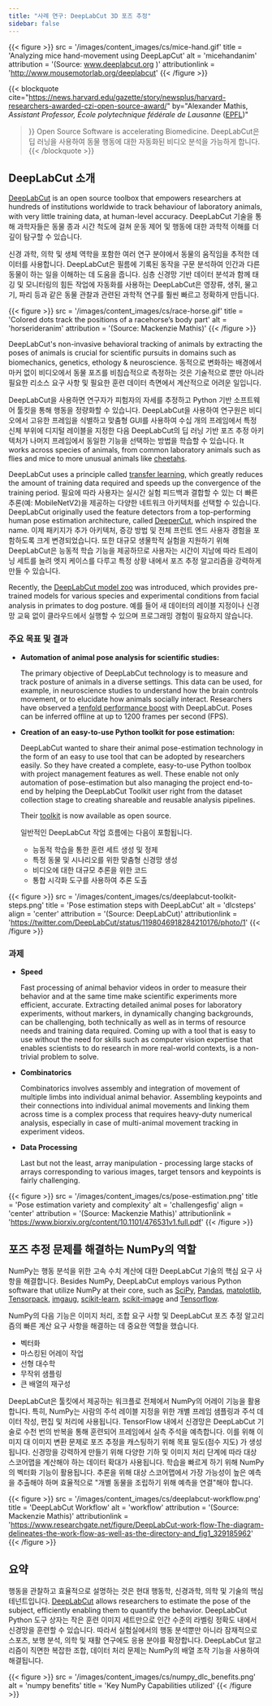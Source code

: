 ```yaml
---
title: "사례 연구: DeepLabCut 3D 포즈 추정"
sidebar: false
---
```


{{< figure >}}
src = '/images/content_images/cs/mice-hand.gif'
title = 'Analyzing mice hand-movement using DeepLapCut'
alt = 'micehandanim'
attribution = '(Source: www.deeplabcut.org )'
attributionlink = 'http://www.mousemotorlab.org/deeplabcut'
{{< /figure >}}

{{< blockquote
cite="https://news.harvard.edu/gazette/story/newsplus/harvard-researchers-awarded-czi-open-source-award/"
by="Alexander Mathis, _Assistant Professor, École polytechnique fédérale de Lausanne_ ([EPFL](https://www.epfl.ch/en/))"

> }}
> Open Source Software is accelerating Biomedicine. DeepLabCut은 딥 러닝을 사용하여 동물 행동에 대한 자동화된 비디오 분석을 가능하게 합니다.
> {{< /blockquote >}}

## DeepLabCut 소개

[DeepLabCut](https://github.com/DeepLabCut/DeepLabCut) is an open source toolbox that empowers researchers at hundreds of institutions worldwide to track behaviour of laboratory animals, with very little training data, at human-level accuracy. DeepLabCut 기술을 통해 과학자들은 동물 종과 시간 척도에 걸쳐 운동 제어 및 행동에 대한 과학적 이해를 더 깊이 탐구할 수 있습니다.

신경 과학, 의학 및 생체 역학을 포함한 여러 연구 분야에서 동물의 움직임을 추적한 데이터를 사용합니다. DeepLabCut은 필름에 기록된 동작을 구문 분석하여 인간과 다른 동물이 하는 일을 이해하는 데 도움을 줍니다. 심층 신경망 기반 데이터 분석과 함께 태깅 및 모니터링의 힘든 작업에 자동화를 사용하는 DeepLabCut은 영장류, 생쥐, 물고기, 파리 등과 같은 동물 관찰과 관련된 과학적 연구를 훨씬 빠르고 정확하게 만듭니다.

{{< figure >}}
src = '/images/content_images/cs/race-horse.gif'
title = 'Colored dots track the positions of a racehorse’s body part'
alt = 'horserideranim'
attribution = '(Source: Mackenzie Mathis)'
{{< /figure >}}

DeepLabCut's non-invasive behavioral tracking of animals by extracting the poses of animals is crucial for scientific pursuits in domains such as biomechanics, genetics, ethology & neuroscience. 동적으로 변화하는 배경에서 마커 없이 비디오에서 동물 포즈를 비침습적으로 측정하는 것은 기술적으로 뿐만 아니라 필요한 리소스 요구 사항 및 필요한 훈련 데이터 측면에서 계산적으로 어려운 일입니다.

DeepLabCut을 사용하면 연구자가 피험자의 자세를 추정하고 Python 기반 소프트웨어 툴킷을 통해 행동을 정량화할 수 있습니다.  DeepLabCut을 사용하여 연구원은 비디오에서 고유한 프레임을 식별하고 맞춤형 GUI를 사용하여 수십 개의 프레임에서 특정 신체 부위에 디지털 레이블을 지정한 다음 DeepLabCut의 딥 러닝 기반 포즈 추정 아키텍처가 나머지 프레임에서 동일한 기능을 선택하는 방법을 학습할 수 있습니다. It works across species of animals, from common laboratory animals such as flies and mice to more unusual animals like [cheetahs][cheetah-movement].

[cheetah-movement]: https://www.technologynetworks.com/neuroscience/articles/interview-a-deeper-cut-into-behavior-with-mackenzie-mathis-327618

DeepLabCut uses a principle called [transfer learning](https://arxiv.org/pdf/1909.11229), which greatly reduces the amount of training data required and speeds up the convergence of the training period.  필요에 따라 사용자는 실시간 실험 피드백과 결합할 수 있는 더 빠른 추론(예: MobileNetV2)을 제공하는 다양한 네트워크 아키텍처를 선택할 수 있습니다. DeepLabCut originally used the feature detectors from a top-performing human pose estimation architecture, called [DeeperCut](https://arxiv.org/abs/1605.03170), which inspired the name. 이제 패키지가 추가 아키텍처, 증강 방법 및 전체 프런트 엔드 사용자 경험을 포함하도록 크게 변경되었습니다. 또한 대규모 생물학적 실험을 지원하기 위해 DeepLabCut은 능동적 학습 기능을 제공하므로 사용자는 시간이 지남에 따라 트레이닝 세트를 늘려 엣지 케이스를 다루고 특정 상황 내에서 포즈 추정 알고리즘을 강력하게 만들 수 있습니다.

Recently, the [DeepLabCut model zoo](http://www.mousemotorlab.org/dlc-modelzoo) was introduced, which provides pre-trained models for various species and experimental conditions from facial analysis in primates to dog posture. 예를 들어 새 데이터의 레이블 지정이나 신경망 교육 없이 클라우드에서 실행할 수 있으며 프로그래밍 경험이 필요하지 않습니다.

### 주요 목표 및 결과

- **Automation of animal pose analysis for scientific studies:**

  The primary objective of DeepLabCut technology is to measure and track posture
  of animals in a diverse settings. This data can be used, for example, in
  neuroscience studies to understand how the brain controls movement, or to
  elucidate how animals socially interact. Researchers have observed a
  [tenfold performance boost](https://www.biorxiv.org/content/10.1101/457242v1)
  with DeepLabCut. Poses can be inferred offline at up to 1200 frames per second
  (FPS).

- **Creation of an easy-to-use Python toolkit for pose estimation:**

  DeepLabCut wanted to share their animal pose-estimation technology in the form
  of an easy to use tool that can be adopted by researchers easily. So they have
  created a complete, easy-to-use Python toolbox with project management features
  as well. These enable not only automation of pose-estimation but also
  managing the project end-to-end by helping the DeepLabCut Toolkit user right
  from the dataset collection stage to creating shareable and reusable analysis
  pipelines.

  Their [toolkit][DLCToolkit] is now available as open source.

  일반적인 DeepLabCut 작업 흐름에는 다음이 포함됩니다.

  - 능동적 학습을 통한 훈련 세트 생성 및 정제
  - 특정 동물 및 시나리오를 위한 맞춤형 신경망 생성
  - 비디오에 대한 대규모 추론을 위한 코드
  - 통합 시각화 도구를 사용하여 추론 도출

{{< figure >}}
src = '/images/content_images/cs/deeplabcut-toolkit-steps.png'
title = 'Pose estimation steps with DeepLabCut'
alt = 'dlcsteps'
align = 'center'
attribution = '(Source: DeepLabCut)'
attributionlink = 'https://twitter.com/DeepLabCut/status/1198046918284210176/photo/1'
{{< /figure >}}

[DLCToolkit]: https://github.com/DeepLabCut/DeepLabCut

### 과제

- **Speed**

  Fast processing of animal behavior videos in order to measure their behavior
  and at the same time make scientific experiments more efficient, accurate.
  Extracting detailed animal poses for laboratory experiments, without
  markers, in dynamically changing backgrounds, can be challenging, both
  technically as well as in terms of resource needs and training data required.
  Coming up with a tool that is easy to use without the need for skills such
  as computer vision expertise that enables scientists to do research in more
  real-world contexts, is a non-trivial problem to solve.

- **Combinatorics**

  Combinatorics involves assembly and integration of movement of multiple
  limbs into individual animal behavior. Assembling keypoints and their
  connections into individual animal movements and linking them across time
  is a complex process that requires heavy-duty numerical analysis, especially
  in case of multi-animal movement tracking in experiment videos.

- **Data Processing**

  Last but not the least, array manipulation - processing large stacks of
  arrays corresponding to various images, target tensors and keypoints is
  fairly challenging.

{{< figure >}}
src = '/images/content_images/cs/pose-estimation.png'
title = 'Pose estimation variety and complexity'
alt = 'challengesfig'
align = 'center'
attribution = '(Source: Mackenzie Mathis)'
attributionlink = 'https://www.biorxiv.org/content/10.1101/476531v1.full.pdf'
{{< /figure >}}

## 포즈 추정 문제를 해결하는 NumPy의 역할

NumPy는 행동 분석을 위한 고속 수치 계산에 대한 DeepLabCut 기술의 핵심 요구 사항을 해결합니다.  Besides NumPy, DeepLabCut employs
various Python software that utilize NumPy at their core, such as
[SciPy](https://www.scipy.org), [Pandas](https://pandas.pydata.org),
[matplotlib](https://matplotlib.org),
[Tensorpack](https://github.com/tensorpack/tensorpack),
[imgaug](https://github.com/aleju/imgaug),
[scikit-learn](https://scikit-learn.org/stable/),
[scikit-image](https://scikit-image.org) and
[Tensorflow](https://www.tensorflow.org).

NumPy의 다음 기능은 이미지 처리, 조합 요구 사항 및 DeepLabCut 포즈 추정 알고리즘의 빠른 계산 요구 사항을 해결하는 데 중요한 역할을 했습니다.

- 벡터화
- 마스킹된 어레이 작업
- 선형 대수학
- 무작위 샘플링
- 큰 배열의 재구성

DeepLabCut은 툴킷에서 제공하는 워크플로 전체에서 NumPy의 어레이 기능을 활용합니다. 특히, NumPy는 사람의 주석 레이블 지정을 위한 개별 프레임 샘플링과 주석 데이터 작성, 편집 및 처리에 사용됩니다.  TensorFlow 내에서 신경망은 DeepLabCut 기술로 수천 번의 반복을 통해 훈련되어 프레임에서 실측 주석을 예측합니다. 이를 위해 이미지 대 이미지 변환 문제로 포즈 추정을 캐스팅하기 위해 목표 밀도(점수 지도) 가 생성됩니다. 신경망을 강력하게 만들기 위해 다양한 기하 및 이미지 처리 단계에 따라 대상 스코어맵을 계산해야 하는 데이터 확대가 사용됩니다. 학습을 빠르게 하기 위해 NumPy의 벡터화 기능이 활용됩니다. 추론을 위해 대상 스코어맵에서 가장 가능성이 높은 예측을 추출해야 하며 효율적으로 "개별 동물을 조립하기 위해 예측을 연결"해야 합니다.

{{< figure >}}
src = '/images/content_images/cs/deeplabcut-workflow.png'
title = 'DeepLabCut Workflow'
alt = 'workflow'
attribution = '(Source: Mackenzie Mathis)'
attributionlink = 'https://www.researchgate.net/figure/DeepLabCut-work-flow-The-diagram-delineates-the-work-flow-as-well-as-the-directory-and_fig1_329185962'
{{< /figure >}}

## 요약

행동을 관찰하고 효율적으로 설명하는 것은 현대 행동학, 신경과학, 의학 및 기술의 핵심 테넌트입니다.
[DeepLabCut](http://orga.cvss.cc/wp-content/uploads/2019/05/NathMathis2019.pdf)
allows researchers to estimate the pose of the subject, efficiently enabling
them to quantify the behavior. DeepLabCut Python 도구 상자는 작은 훈련 이미지 세트만으로 인간 수준의 라벨링 정확도 내에서 신경망을 훈련할 수 있습니다. 따라서 실험실에서의 행동 분석뿐만 아니라 잠재적으로 스포츠, 보행 분석, 의학 및 재활 연구에도 응용 분야를 확장합니다. DeepLabCut 알고리즘이 직면한 복잡한 조합, 데이터 처리 문제는 NumPy의 배열 조작 기능을 사용하여 해결됩니다.

{{< figure >}}
src = '/images/content_images/cs/numpy_dlc_benefits.png'
alt = 'numpy benefits'
title = 'Key NumPy Capabilities utilized'
{{< /figure >}}
